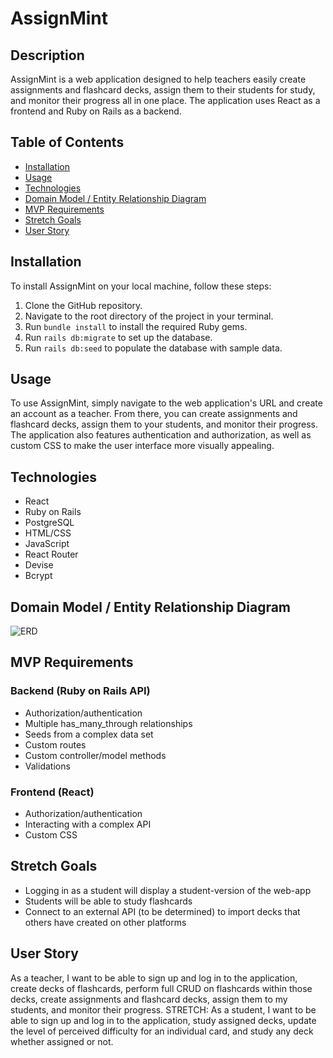# AssignMint

## Description

AssignMint is a web application designed to help teachers easily create assignments and flashcard decks, assign them to their students for study, and monitor their progress all in one place. The application uses React as a frontend and Ruby on Rails as a backend.

## Table of Contents

- [Installation](#installation)
- [Usage](#usage)
- [Technologies](#technologies)
- [Domain Model / Entity Relationship Diagram](#domain-model--entity-relationship-diagram)
- [MVP Requirements](#mvp-requirements)
- [Stretch Goals](#stretch-goals)
- [User Story](#user-story)

## Installation

To install AssignMint on your local machine, follow these steps:

1. Clone the GitHub repository.
2. Navigate to the root directory of the project in your terminal.
3. Run `bundle install` to install the required Ruby gems.
4. Run `rails db:migrate` to set up the database.
5. Run `rails db:seed` to populate the database with sample data.

## Usage

To use AssignMint, simply navigate to the web application's URL and create an account as a teacher. From there, you can create assignments and flashcard decks, assign them to your students, and monitor their progress. The application also features authentication and authorization, as well as custom CSS to make the user interface more visually appealing.

## Technologies

- React
- Ruby on Rails
- PostgreSQL
- HTML/CSS
- JavaScript
- React Router
- Devise
- Bcrypt

## Domain Model / Entity Relationship Diagram

![ERD](https://user-images.githubusercontent.com/115106981/224885570-ca1d17fa-67c1-4ecc-89e0-07f43d1ffcf0.jpg) 

## MVP Requirements

### Backend (Ruby on Rails API)

- Authorization/authentication
- Multiple has_many_through relationships
- Seeds from a complex data set
- Custom routes
- Custom controller/model methods
- Validations

### Frontend (React)

- Authorization/authentication
- Interacting with a complex API
- Custom CSS

## Stretch Goals

- Logging in as a student will display a student-version of the web-app
- Students will be able to study flashcards
- Connect to an external API (to be determined) to import decks that others have created on other platforms

## User Story

As a teacher, I want to be able to sign up and log in to the application, create decks of flashcards, perform full CRUD on flashcards within those decks, create assignments and flashcard decks, assign them to my students, and monitor their progress. STRETCH: As a student, I want to be able to sign up and log in to the application, study assigned decks, update the level of perceived difficulty for an individual card, and study any deck whether assigned or not.
